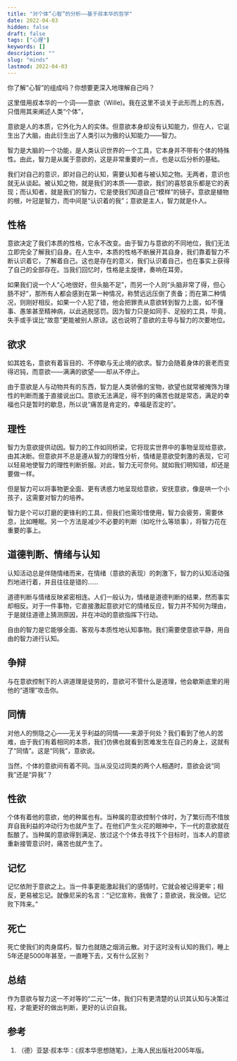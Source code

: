 ```yaml
---
title: "对个体“心智”的分析——基于叔本华的哲学"
date: 2022-04-03
hidden: false
draft: false
tags: ["心理"]
keywords: []
description: ""
slug: "minds"
lastmod: 2022-04-03
---
```



你了解“心智”的组成吗？你想要更深入地理解自己吗？

这里借用叔本华的一个词——意欲（Wille)。我在这里不谈关于此形而上的东西，只借用其来阐述人类“个体”，

意欲是人的本质，它外化为人的实体。但意欲本身却没有认知能力，但在人，它诞生出了大脑，由此衍生出了人类引以为傲的认知能力——智力。

智力是大脑的一个功能，是人类认识世界的一个工具，它本身并不带有个体的特殊性。由此，智力是从属于意欲的，这是非常重要的一点，也是以后分析的基础。

我们对自己的意识，即对自己的认知，需要认知者与被认知之物。无两者，意识也就无从谈起。被认知之物，就是我们的本质——意欲，我们的喜怒哀乐都是它的表现；而认知者，就是我们的智力，它是使我们知道自己“模样”的镜子。意欲是植物的根，叶冠是智力，而中间是“认识着的我”；意欲是主人，智力就是仆人。

## 性格

意欲决定了我们本质的性格，它永不改变。由于智力与意欲的不同地位，我们无法立即完全了解我们自身。在人生中，本质的性格不断展开其自身，我们靠着智力不断认识着它，了解着自己。这也是存在的意义，我们认识着自己，也在事实上获得了自己的全部存在。当我们回忆时，性格是主旋律，奏响在耳旁。

如果我们说一个人“心地很好，但头脑不足”，而另一个人则“头脑非常了得，但心肠不好”，那所有人都会感到在第一种情况，称赞远远压倒了责备；而在第二种情况，则刚好相反。如果一个人犯了错，他会把罪责从意欲转到智力上面，如不懂事、愚笨甚至精神病，以此逃脱惩罚。因为智力只是如同手、足般的工具，毕竟，失手或手误比“故意”更能被别人原谅。这也说明了意欲的主导与智力的次要地位。

## 欲求

如其姓名，意欲有着盲目的、不停歇与无止境的欲求。智力会随着身体的衰老而变得迟钝，而意欲——满满的欲望——却从不停止。

由于意欲是人与动物共有的东西，智力是人类骄傲的宝物，欲望也就常被掩饰为理性的判断而羞于直接说出口。意欲无法满足，得不到的痛苦也就是常态，满足的幸福也只是暂时的歇息，所以说“痛苦是肯定的，幸福是否定的”。

## 理性

智力为意欲提供动因。智力的工作如同桥梁，它将现实世界中的事物呈现给意欲，由其决断。但意欲并不总是遵从智力的理性分析，情绪是意欲受刺激的表现，它可以轻易地使智力的理性判断折服。对此，智力无可奈何。就如我们明知错，却还是要做一样。

但是智力可以将事物更全面、更有诱惑力地呈现给意欲，安抚意欲，像是哄一个小孩子，这需要对智力的培养。

智力是个可以打磨的更锋利的工具，但我们也需珍惜使用，智力会疲劳，需要休息，比如睡眠。另一个方法是减少不必要的判断（如吃什么等琐事），将智力花在重要的事上。

## 道德判断、情绪与认知

认知活动总是伴随情绪而来，在情绪（意欲的表现）的刺激下，智力的认知活动强烈地进行着，并且往往是错的……

道德判断与情绪反映紧密相连。人们一般认为，情绪是道德判断的结果，然而事实却相反。对于一件事物，它直接激起意欲对它的情绪反应，智力并不知何为理由，于是就往道德上猜测原因，并在冲动的意欲指挥下行动。

自由的智力是它能够全面、客观与本质性地认知事物。我们需要使意欲平静，用自由的智力进行认知。

## 争辩

与在意欲控制下的人讲道理是徒劳的，意欲可不管什么是道理，他会歇斯底里的用他的“道理”攻击你。

## 同情

对他人的恻隐之心——无关乎利益的同情——来源于何处？我们看到了他人的苦难，由于我们有着相同的本质，我们仿佛也就看到苦难发生在自己的身上，这就有了“同情”。这是“同我”，意欲说。

当然，个体的意欲间有着不同。当从没见过同类的两个人相遇时，意欲会说“同我”还是“异我”？

## 性欲

个体有着他的意欲，他的种属也有。当种属的意欲控制个体时，为了繁衍而不惜放弃自我利益的冲动行为也就产生了。在他们产生火花的眼神中，下一代的意欲就在酝酿了。当种属的意欲得到满足、放过这个个体去寻找下个目标时，当本人的意欲重新接管意识时，痛苦也就产生了。

## 记忆

记忆依附于意欲之上。当一件事更能激起我们的感情时，它就会被记得更牢；相反，更易被忘记。就像尼采的名言：“记忆宣称，我做了；意欲说，我没做。记忆败下阵来。”

## 死亡

死亡使我们的肉身腐朽，智力也就随之烟消云散。对于这时没有认知的我们，睡上5年还是5000年甚至，一直睡下去，又有什么区别？

## 总结

作为意欲与智力这一不对等的“二元”一体，我们只有更清楚的认识其认知与决策过程，才能更好的做出判断，更好的认识自我。

## 参考

1.  （德）亚瑟·叔本华：《叔本华思想随笔》，上海人民出版社2005年版。